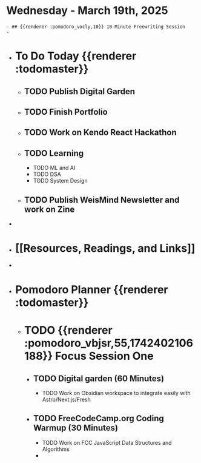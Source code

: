 # Wednesday - March 19th, 2025
	- ## {{renderer :pomodoro_vocly,10}} 10-Minute Freewriting Session
	-
- # To Do Today {{renderer :todomaster}}
	- ## TODO Publish Digital Garden
	- ## TODO Finish Portfolio
	- ## TODO Work on Kendo React Hackathon
	- ## TODO Learning
		- TODO ML and AI
		- TODO DSA
		- TODO System Design
	- ## TODO Publish WeisMind Newsletter and work on Zine
-
- # [[Resources, Readings, and Links]]
-
- # Pomodoro Planner {{renderer :todomaster}}
	- # TODO {{renderer :pomodoro_vbjsr,55,1742402106188}} Focus Session One
		- ## TODO Digital garden (60 Minutes)
			- TODO Work on Obsidian workspace to integrate easily with Astro/Next.js/Fresh
		- ## TODO FreeCodeCamp.org Coding Warmup (30 Minutes)
			- TODO Work on FCC JavaScript Data Structures and Algorithms
			-